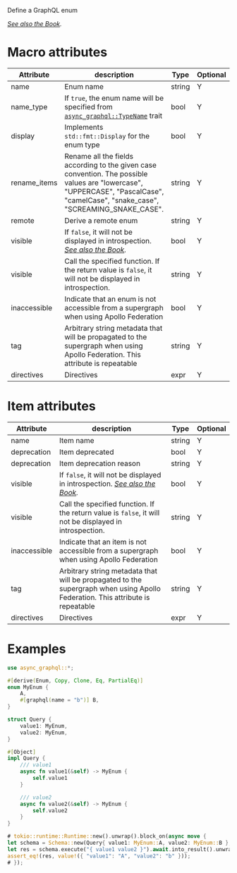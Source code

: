 Define a GraphQL enum

*[See also the Book](https://async-graphql.github.io/async-graphql/en/define_enum.html).*

# Macro attributes

| Attribute    | description                                                                                                                                                                      | Type   | Optional |
|--------------|----------------------------------------------------------------------------------------------------------------------------------------------------------------------------------|--------|----------|
| name         | Enum name                                                                                                                                                                        | string | Y        |
| name_type    | If `true`, the enum name will be specified from [`async_graphql::TypeName`](https://docs.rs/async-graphql/latest/async_graphql/trait.TypeName.html) trait                        | bool   | Y        |
| display      | Implements `std::fmt::Display` for the enum type                                                                                                                                 | bool   | Y        |
| rename_items | Rename all the fields according to the given case convention. The possible values are "lowercase", "UPPERCASE", "PascalCase", "camelCase", "snake_case", "SCREAMING_SNAKE_CASE". | string | Y        |
| remote       | Derive a remote enum                                                                                                                                                             | string | Y        |
| visible      | If `false`, it will not be displayed in introspection. *[See also the Book](https://async-graphql.github.io/async-graphql/en/visibility.html).*                                  | bool   | Y        |
| visible      | Call the specified function. If the return value is `false`, it will not be displayed in introspection.                                                                          | string | Y        |
| inaccessible | Indicate that an enum is not accessible from a supergraph when using Apollo Federation                                                                                           | bool   | Y        |
| tag          | Arbitrary string metadata that will be propagated to the supergraph when using Apollo Federation. This attribute is repeatable                                                   | string | Y        |
| directives   | Directives                                                                                                                                                                       | expr   | Y        |

# Item attributes

| Attribute    | description                                                                                                                                     | Type   | Optional |
|--------------|-------------------------------------------------------------------------------------------------------------------------------------------------|--------|----------|
| name         | Item name                                                                                                                                       | string | Y        |
| deprecation  | Item deprecated                                                                                                                                 | bool   | Y        |
| deprecation  | Item deprecation reason                                                                                                                         | string | Y        |
| visible      | If `false`, it will not be displayed in introspection. *[See also the Book](https://async-graphql.github.io/async-graphql/en/visibility.html).* | bool   | Y        |
| visible      | Call the specified function. If the return value is `false`, it will not be displayed in introspection.                                         | string | Y        |
| inaccessible | Indicate that an item is not accessible from a supergraph when using Apollo Federation                                                          | bool   | Y        |
| tag          | Arbitrary string metadata that will be propagated to the supergraph when using Apollo Federation. This attribute is repeatable                  | string | Y        |
| directives   | Directives                                                                                                                                      | expr   | Y        |

# Examples

```rust
use async_graphql::*;

#[derive(Enum, Copy, Clone, Eq, PartialEq)]
enum MyEnum {
    A,
    #[graphql(name = "b")] B,
}

struct Query {
    value1: MyEnum,
    value2: MyEnum,
}

#[Object]
impl Query {
    /// value1
    async fn value1(&self) -> MyEnum {
        self.value1
    }

    /// value2
    async fn value2(&self) -> MyEnum {
        self.value2
    }
}

# tokio::runtime::Runtime::new().unwrap().block_on(async move {
let schema = Schema::new(Query{ value1: MyEnum::A, value2: MyEnum::B }, EmptyMutation, EmptySubscription);
let res = schema.execute("{ value1 value2 }").await.into_result().unwrap().data;
assert_eq!(res, value!({ "value1": "A", "value2": "b" }));
# });
```
